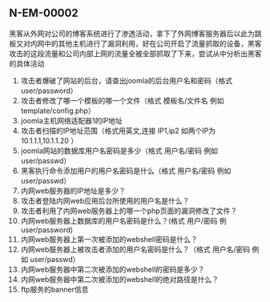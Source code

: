 N-EM-00002
---
黑客从外网对公司的博客系统进行了渗透活动，拿下了外网博客服务器后以此为跳板又对内网中的其他主机进行了漏洞利用，好在公司开启了流量抓取的设备，黑客攻击的这段流量和公司内部上网的流量全被全部抓取了下来，尝试从中分析出黑客的具体活动
1. 攻击者爆破了网站的后台，请查出joomla的后台用户名和密码（格式 user/password）
2. 攻击者修改了哪一个模板的哪一个文件（格式 模板名/文件名 例如 template/config.php）
3. joomla主机网络适配器1的IP地址
4. 攻击者扫描的IP地址范围（格式用英文,连接 IP1,ip2 如两个IP为 10.1.1.1,10.1.1.20 ）
5. joomla网站的数据库用户名密码是多少（格式 用户名/密码 例如 user/passwd）
6. 黑客执行命令添加用户的用户名密码是什么（格式 用户名/密码 例如 user/passwd）
7. 内网web服务器的IP地址是多少？
8. 攻击者登陆内网web应用后台所使用的用户名是什么？
9. 攻击者利用了内网web服务器上的哪一个php页面的漏洞修改了文件？
10. 内网web服务器上数据库的用户名密码是什么？(格式 用户/密码 例 user/password)
11. 内网web服务器上第一次被添加的webshell密码是什么？
12. 内网web服务器上被攻击者添加的用户名密码是什么？（格式 用户名/密码 例如 user/passwd）
13. 内网web服务器中第二次被添加的webshell的密码是多少？
14. 内网web服务器中第二次被添加的webshell的绝对路径是什么？
15. ftp服务的banner信息
